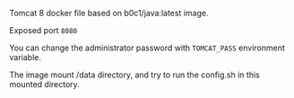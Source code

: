 Tomcat 8 docker file based on b0c1/java:latest image.

Exposed port ```8080```

You can change the administrator password with ```TOMCAT_PASS``` environment variable.

The image mount /data directory, and try to run the config.sh in this mounted directory.